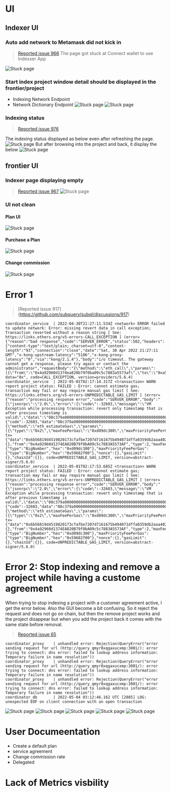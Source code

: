# UI

## Indexer UI
### Auto add network to Metamask did not kick in 

> [Reported issue 966](https://github.com/subquery/subql/discussions/966)
The page got stuck at Connect wallet to use Indesxer App

![Stuck page](./images/1.PNG)

### Start index project window detail should be displayed in the frontier/project 
- Indexing Network Endpoint
- Network Dictionary Endpoint 
![Stuck page](./images/4.PNG)
![Stuck page](./images/5.PNG)


### Indexing status
> [Reported issue 976](https://github.com/subquery/subql/discussions/976)

The indexing status displayed as below even after refreshing the page.
![Stuck page](./images/13.PNG)
But after browsing into the project and back, it display the below
![Stuck page](./images/14.PNG)

## frontier UI
### Indexer page displaying empty 

> [Reported issue 967](https://github.com/subquery/subql/discussions/967)
![Stuck page](./images/2.PNG)

### UI not clean


#### Plan UI 
![Stuck page](./images/3.PNG)


#### Purchase a Plan

![Stuck page](./images/6.PNG)


#### Change commission

![Stuck page](./images/7.PNG)

# Error 1

> [Reported issue 917] (https://github.com/subquery/subql/discussions/917)
```
coordinator_service  | 2022-04-30T21:27:11.534Z <network> ERROR failed to update network: Error: missing revert data in call exception; Transaction reverted without a reason string [ See: https://links.ethers.org/v5-errors-CALL_EXCEPTION ] (error={"reason":"bad response","code":"SERVER_ERROR","status":502,"headers":{"content-type":"text/plain; charset=utf-8","content-length":"93","connection":"close","date":"Sat, 30 Apr 2022 21:27:11 GMT","x-kong-upstream-latency":"5186","x-kong-proxy-latency":"0","via":"kong/2.1.4"},"body":"i/o timeout. The gateway cannot get a response, please try again or contact the administrator","requestBody":"{\"method\":\"eth_call\",\"params\":[{\"from\":\"0x4a92960d1374ea820b79f0ba09c5c7883a5573af\",\"to\":\"0xa500a3ad54223b7e18d7d73da34f2ef06aca77ec\",\"data\":\"0x8d3a2e520000000000000000000000006c0fadd48e7e236bb10f7d69148be5502a18ca57\"},\"latest\"],\"id\":776,\"jsonrpc\":\"2.0\"}","requestMethod":"POST","url":"https://sqtn.api.onfinality.io/public"}, data="0x", code=CALL_EXCEPTION, version=providers/5.6.4)
coordinator_service  | 2022-05-01T02:17:14.317Z <transaction> WARN report project status: FAILED : Error: cannot estimate gas; transaction may fail or may require manual gas limit [ See: https://links.ethers.org/v5-errors-UNPREDICTABLE_GAS_LIMIT ] (error={"reason":"processing response error","code":"SERVER_ERROR","body":"{\"jsonrpc\":\"2.0\",\"error\":{\"code\":-32603,\"message\":\"VM Exception while processing transaction: revert only timestamp that is after previous timestamp is valid\",\"data\":\"08c379a0000000000000000000000000000000000000000000000000000000000000002000000000000000000000000000000000000000000000000000000000000000386f6e6c792074696d657374616d7020746861742069732061667465722070726576696f75732074696d657374616d702069732076616c69640000000000000000\"},\"id\":4095}\n","error":{"code":-32603,"data":"08c379a0000000000000000000000000000000000000000000000000000000000000002000000000000000000000000000000000000000000000000000000000000000386f6e6c792074696d657374616d7020746861742069732061667465722070726576696f75732074696d657374616d702069732076616c69640000000000000000"},"requestBody":"{\"method\":\"eth_estimateGas\",\"params\":[{\"type\":\"0x2\",\"maxFeePerGas\":\"0xd09dc300\",\"maxPriorityFeePerGas\":\"0x59682f00\",\"from\":\"0x4a92960d1374ea820b79f0ba09c5c7883a5573af\",\"to\":\"0xd85888d978e014ad9da7cf011e726b04fbf0c63c\",\"data\":\"0x6b56819d4519820173cfafbe7207d7161675b494071dffa0359db2aaa402efa7379563480000000000000000000000000000000000000000000000000000000000be8c65ab3921276c8067fe0c82def3e5ecfd8447f1961bc85768c2a56e6bd26d3c0c5500000000000000000000000000000000000000000000000000000000626ded90\"}],\"id\":4095,\"jsonrpc\":\"2.0\"}","requestMethod":"POST","url":"https://sqtn.api.onfinality.io/public"}, tx={"data":"0x6b56819d4519820173cfafbe7207d7161675b494071dffa0359db2aaa402efa7379563480000000000000000000000000000000000000000000000000000000000be8c65ab3921276c8067fe0c82def3e5ecfd8447f1961bc85768c2a56e6bd26d3c0c5500000000000000000000000000000000000000000000000000000000626ded90","to":{},"from":"0x4a92960d1374EA820B79f0bA09c5c7883A5573AF","type":2,"maxFeePerGas":{"type":"BigNumber","hex":"0xd09dc300"},"maxPriorityFeePerGas":{"type":"BigNumber","hex":"0x59682f00"},"nonce":{},"gasLimit":{},"chainId":{}}, code=UNPREDICTABLE_GAS_LIMIT, version=abstract-signer/5.6.0)
coordinator_service  | 2022-05-01T02:17:53.685Z <transaction> WARN report project status: FAILED : Error: cannot estimate gas; transaction may fail or may require manual gas limit [ See: https://links.ethers.org/v5-errors-UNPREDICTABLE_GAS_LIMIT ] (error={"reason":"processing response error","code":"SERVER_ERROR","body":"{\"jsonrpc\":\"2.0\",\"error\":{\"code\":-32603,\"message\":\"VM Exception while processing transaction: revert only timestamp that is after previous timestamp is valid\",\"data\":\"08c379a0000000000000000000000000000000000000000000000000000000000000002000000000000000000000000000000000000000000000000000000000000000386f6e6c792074696d657374616d7020746861742069732061667465722070726576696f75732074696d657374616d702069732076616c69640000000000000000\"},\"id\":4125}\n","error":{"code":-32603,"data":"08c379a0000000000000000000000000000000000000000000000000000000000000002000000000000000000000000000000000000000000000000000000000000000386f6e6c792074696d657374616d7020746861742069732061667465722070726576696f75732074696d657374616d702069732076616c69640000000000000000"},"requestBody":"{\"method\":\"eth_estimateGas\",\"params\":[{\"type\":\"0x2\",\"maxFeePerGas\":\"0xd09dc300\",\"maxPriorityFeePerGas\":\"0x59682f00\",\"from\":\"0x4a92960d1374ea820b79f0ba09c5c7883a5573af\",\"to\":\"0xd85888d978e014ad9da7cf011e726b04fbf0c63c\",\"data\":\"0x6b56819d4519820173cfafbe7207d7161675b494071dffa0359db2aaa402efa7379563480000000000000000000000000000000000000000000000000000000000be8c65ab3921276c8067fe0c82def3e5ecfd8447f1961bc85768c2a56e6bd26d3c0c5500000000000000000000000000000000000000000000000000000000626ded90\"}],\"id\":4125,\"jsonrpc\":\"2.0\"}","requestMethod":"POST","url":"https://sqtn.api.onfinality.io/public"}, tx={"data":"0x6b56819d4519820173cfafbe7207d7161675b494071dffa0359db2aaa402efa7379563480000000000000000000000000000000000000000000000000000000000be8c65ab3921276c8067fe0c82def3e5ecfd8447f1961bc85768c2a56e6bd26d3c0c5500000000000000000000000000000000000000000000000000000000626ded90","to":{},"from":"0x4a92960d1374EA820B79f0bA09c5c7883A5573AF","type":2,"maxFeePerGas":{"type":"BigNumber","hex":"0xd09dc300"},"maxPriorityFeePerGas":{"type":"BigNumber","hex":"0x59682f00"},"nonce":{},"gasLimit":{},"chainId":{}}, code=UNPREDICTABLE_GAS_LIMIT, version=abstract-signer/5.6.0)
```

# Error 2: Stop indexing and remove a project while having a custome agreement 


When trying to stop indexing a project with a customer agreement active, I get the error below. 
Also the GUI become a bit confusing. So it reject the request and does not go on chain, but then the remove project works and the project disappear but when you add the project back it comes with the same state before removal.

> [Reported issue 65](https://github.com/subquery/subql/discussions/965)
```
coordinator_proxy    | unhandled error: Rejection(QueryError("error sending request for url (http://query_qmyr8xqgaxucxmp:3001/): error trying to connect: dns error: failed to lookup address information: Temporary failure in name resolution"))
coordinator_proxy    | unhandled error: Rejection(QueryError("error sending request for url (http://query_qmyr8xqgaxucxmp:3001/): error trying to connect: dns error: failed to lookup address information: Temporary failure in name resolution"))
coordinator_proxy    | unhandled error: Rejection(QueryError("error sending request for url (http://query_qmyr8xqgaxucxmp:3001/): error trying to connect: dns error: failed to lookup address information: Temporary failure in name resolution"))
coordinator_db       | 2022-05-04 03:12:46.162 UTC [2885] LOG:  unexpected EOF on client connection with an open transaction
```

![Stuck page](./images/8.PNG)
![Stuck page](./images/9.PNG)
![Stuck page](./images/10.PNG)
![Stuck page](./images/11.PNG)
![Stuck page](./images/12.PNG)

# User Documeentation 
- Create a default plan
- service agreement
- Change commission rate
- Delegated 


# Lack of Metrics visbility 
